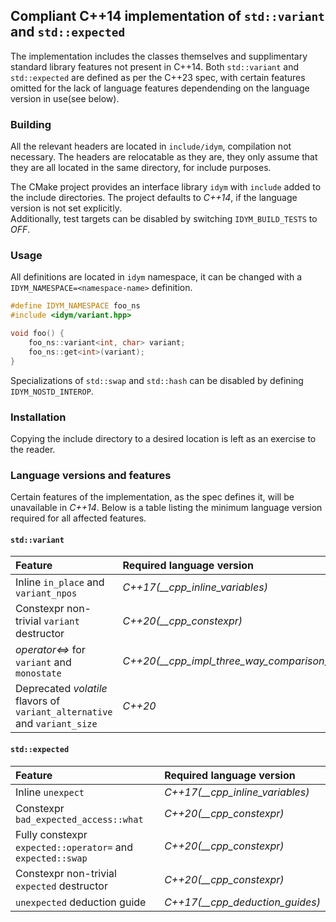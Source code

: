 ## Compliant C++14 implementation of `std::variant` and `std::expected`

The implementation includes the classes themselves and supplimentary standard library features not present in C++14.
Both `std::variant` and `std::expected` are defined as per the C++23 spec, with certain features omitted for the lack of language features dependending
on the language version in use(see below).

### Building
All the relevant headers are located in `include/idym`, compilation not necessary. The headers are relocatable as they are,
they only assume that they are all located in the same directory, for include purposes.

The CMake project provides an interface library `idym` with `include` added to the include directories. The project defaults to *C++14*, if
the language version is not set explicitly.  
Additionally, test targets can be disabled by switching `IDYM_BUILD_TESTS` to *OFF*.

### Usage
All definitions are located in `idym` namespace, it can be changed with a `IDYM_NAMESPACE=<namespace-name>` definition.
```cpp
#define IDYM_NAMESPACE foo_ns
#include <idym/variant.hpp>

void foo() {
    foo_ns::variant<int, char> variant;
    foo_ns::get<int>(variant);
}
```
Specializations of `std::swap` and `std::hash` can be disabled by defining `IDYM_NOSTD_INTEROP`.

### Installation
Copying the include directory to a desired location is left as an exercise to the reader.

### Language versions and features
Certain features of the implementation, as the spec defines it, will be unavailable in *C++14*. Below is a table listing the minimum
language version required for all affected features.

#### `std::variant`
| Feature                                                                   | Required language version                |
| :------------------------------------------------------------------------ | :--------------------------------------- |
| Inline `in_place` and `variant_npos`                                      | *C++17(__cpp_inline_variables)*          |
| Constexpr non-trivial `variant` destructor                                | *C++20(__cpp_constexpr)*                 |
| *operator<=>* for `variant` and `monostate`                               | *C++20(__cpp_impl_three_way_comparison)* |
| Deprecated *volatile* flavors of `variant_alternative` and `variant_size` | *C++20*                                  |

#### `std::expected`
| Feature                                                    | Required language version       |
| :--------------------------------------------------------- | :------------------------------ |
| Inline `unexpect`                                          | *C++17(__cpp_inline_variables)* |
| Constexpr `bad_expected_access::what`                      | *C++20(__cpp_constexpr)*        |
| Fully constexpr `expected::operator=` and `expected::swap` | *C++20(__cpp_constexpr)*        |
| Constexpr non-trivial `expected` destructor                | *C++20(__cpp_constexpr)*        |
| `unexpected` deduction guide                               | *C++17(__cpp_deduction_guides)* |